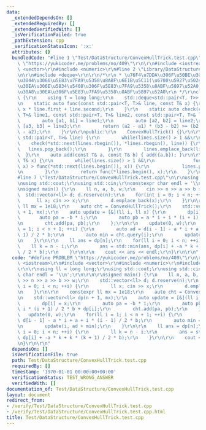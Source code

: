 ```yaml
---
data:
  _extendedDependsOn: []
  _extendedRequiredBy: []
  _extendedVerifiedWith: []
  _isVerificationFailed: true
  _pathExtension: cpp
  _verificationStatusIcon: ':x:'
  attributes: {}
  bundledCode: "#line 1 \"Test/DataStructure/ConvexHullTrick.test.cpp\"\n#define PROBLEM\
    \ \"https://yukicoder.me/problems/no/409\"\r\n\r\n#include <iostream>\r\n#include\
    \ <vector>\r\n#include <numeric>\r\n#line 2 \"Library/DataStructure/ConvecHullTrick.hpp\"\
    \n\r\n#include <deque>\r\n\r\n/*\r\n * \u76F4\u7DDA\u306F\u50BE\u304D\u306B\u3064\
    \u3044\u3066\u5E83\u7FA9\u5358\u8ABF\u6E1B\u5C11(\u6700\u5927\u5024\u30AF\u30A8\
    \u30EA\u306E\u5834\u5408\u306F\u5E83\u7FA9\u5358\u8ABF\u5897\u52A0)\r\n * \u30AF\
    \u30A8\u30EA\u306F\u5E83\u7FA9\u5358\u8ABF\u5897\u52A0\r\n */\r\nclass ConvexHullTrick\
    \ {\r\n    using T = long long;\r\n    std::deque<std::pair<T, T>> lines;\r\n\r\
    \n    static auto func(const std::pair<T, T>& line, const T& x) {\r\n        return\
    \ x * line.first + line.second;\r\n    }\r\n    static auto check(const std::pair<T,\
    \ T>& line1, const std::pair<T, T>& line2, const std::pair<T, T>& line3) {\r\n\
    \        auto [a1, b1] = line1;\r\n        auto [a2, b2] = line2;\r\n        auto\
    \ [a3, b3] = line3;\r\n        return (a2 - a1) * (b3 - b2) >= (b2 - b1) * (a3\
    \ - a2);\r\n    }\r\n\r\npublic:\r\n    ConvexHullTrick() {}\r\n\r\n    auto add(const\
    \ std::pair<T, T>& line) {\r\n        while(lines.size() > 1 &&\r\n          \
    \    check(*std::next(lines.rbegin()), *lines.rbegin(), line)) {\r\n         \
    \   lines.pop_back();\r\n        }\r\n        lines.emplace_back(line);\r\n  \
    \  }\r\n    auto add(const T& a, const T& b) { add({a,b}); }\r\n\r\n    auto query(const\
    \ T& x) {\r\n        while(lines.size() > 1 &&\r\n              func(*lines.begin(),\
    \ x) > func(*std::next(lines.begin()), x)) {\r\n            lines.pop_front();\r\
    \n        }\r\n        return func(*lines.begin(), x);\r\n    }\r\n};\r\n\r\n\
    #line 7 \"Test/DataStructure/ConvexHullTrick.test.cpp\"\n\r\nusing ll = long long;\r\
    \nusing std::cout;\r\nusing std::cin;\r\nconstexpr char endl = '\\n';\r\n\r\n\r\
    \nsigned main() {\r\n    ll n, a, b, w;\r\n    cin >> n >> a >> b >> w;\r\n  \
    \  std::vector<ll> d; d.reserve(n);\r\n    for(int i = 0; i < n; ++i) {\r\n  \
    \      ll x; cin >> x;\r\n        d.emplace_back(x);\r\n    }\r\n\r\n    constexpr\
    \ ll mx = 1e18;\r\n    auto cht = ConvexHullTrick();\r\n    std::vector<ll> dp(n\
    \ + 1, mx);\r\n    auto update = [&](ll i, ll x) {\r\n        dp[i] = x;\r\n \
    \       auto pa = -b * i;\r\n        auto pb = a * i + i * (i + 1) / 2 * b + dp[i];\r\
    \n        cht.add(pa, pb);\r\n    };\r\n\r\n    update(0, w);\r\n    for(ll i\
    \ = 1; i < n + 1; ++i) {\r\n        auto ad = d[i - 1] - a * i + a + i * (i -\
    \ 1) / 2 * b;\r\n        auto min = cht.query(i);\r\n        update(i, ad + min);\r\
    \n    }\r\n\r\n    ll ans = dp[n];\r\n    for(ll i = 0; i < n; ++i) {\r\n    \
    \    ll k = n - i;\r\n        ans = std::min(ans, dp[i] + -a * k + k * (k + 1)\
    \ / 2 * b);\r\n    }\r\n\r\n    cout << ans << endl;\r\n}\r\n\r\n"
  code: "#define PROBLEM \"https://yukicoder.me/problems/no/409\"\r\n\r\n#include\
    \ <iostream>\r\n#include <vector>\r\n#include <numeric>\r\n#include \"./../../Library/DataStructure/ConvecHullTrick.hpp\"\
    \r\n\r\nusing ll = long long;\r\nusing std::cout;\r\nusing std::cin;\r\nconstexpr\
    \ char endl = '\\n';\r\n\r\n\r\nsigned main() {\r\n    ll n, a, b, w;\r\n    cin\
    \ >> n >> a >> b >> w;\r\n    std::vector<ll> d; d.reserve(n);\r\n    for(int\
    \ i = 0; i < n; ++i) {\r\n        ll x; cin >> x;\r\n        d.emplace_back(x);\r\
    \n    }\r\n\r\n    constexpr ll mx = 1e18;\r\n    auto cht = ConvexHullTrick();\r\
    \n    std::vector<ll> dp(n + 1, mx);\r\n    auto update = [&](ll i, ll x) {\r\n\
    \        dp[i] = x;\r\n        auto pa = -b * i;\r\n        auto pb = a * i +\
    \ i * (i + 1) / 2 * b + dp[i];\r\n        cht.add(pa, pb);\r\n    };\r\n\r\n \
    \   update(0, w);\r\n    for(ll i = 1; i < n + 1; ++i) {\r\n        auto ad =\
    \ d[i - 1] - a * i + a + i * (i - 1) / 2 * b;\r\n        auto min = cht.query(i);\r\
    \n        update(i, ad + min);\r\n    }\r\n\r\n    ll ans = dp[n];\r\n    for(ll\
    \ i = 0; i < n; ++i) {\r\n        ll k = n - i;\r\n        ans = std::min(ans,\
    \ dp[i] + -a * k + k * (k + 1) / 2 * b);\r\n    }\r\n\r\n    cout << ans << endl;\r\
    \n}\r\n\r\n"
  dependsOn: []
  isVerificationFile: true
  path: Test/DataStructure/ConvexHullTrick.test.cpp
  requiredBy: []
  timestamp: '1970-01-01 00:00:00+00:00'
  verificationStatus: TEST_WRONG_ANSWER
  verifiedWith: []
documentation_of: Test/DataStructure/ConvexHullTrick.test.cpp
layout: document
redirect_from:
- /verify/Test/DataStructure/ConvexHullTrick.test.cpp
- /verify/Test/DataStructure/ConvexHullTrick.test.cpp.html
title: Test/DataStructure/ConvexHullTrick.test.cpp
---
```

